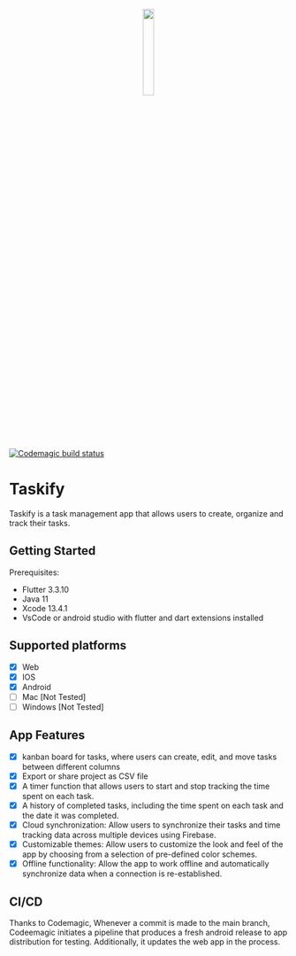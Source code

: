 <p align="center">
<img src="https://user-images.githubusercontent.com/28815699/222177846-ffa3bde8-c84a-4b60-b42f-11a922642be7.png" width=20% height=20%>
</p>

[![Codemagic build status](https://api.codemagic.io/apps/63f294eb923707492588140f/63f294eb923707492588140e/status_badge.svg)](https://codemagic.io/apps/63f294eb923707492588140f/63f294eb923707492588140e/latest_build)

# Taskify
Taskify is a task management app that allows users to create, organize and track their tasks. 

## Getting Started
Prerequisites:
- Flutter 3.3.10
- Java 11
- Xcode 13.4.1
- VsCode or android studio with flutter and dart extensions installed



## Supported platforms
- [x] Web 
- [x] IOS 
- [x] Android
- [ ] Mac [Not Tested]
- [ ] Windows [Not Tested]

## App Features
- [x] kanban board for tasks, where users can create, edit, and move tasks between different columns 
- [X] Export or share project as CSV file
- [x] A timer function that allows users to start and stop tracking the time spent on each task.
- [x] A history of completed tasks, including the time spent on each task and the date it was completed.
- [x] Cloud synchronization: Allow users to synchronize their tasks and time tracking data across multiple devices using Firebase.
- [x] Customizable themes: Allow users to customize the look and feel of the app by choosing from a selection of pre-defined color schemes.
- [x] Offline functionality: Allow the app to work offline and automatically synchronize data when a connection is re-established.

## CI/CD
Thanks to Codemagic, Whenever a commit is made to the main branch, Codeemagic initiates a pipeline that produces a fresh android release to app distribution for testing. Additionally, it updates the web app in the process.
